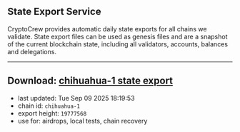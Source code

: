 ## State Export Service
CryptoCrew provides automatic daily state exports for all chains we validate. State export files can be used as genesis files and are a snapshot of the current blockchain state, including all validators, accounts, balances and delegations.

---
**Download: [chihuahua-1 state export](https://dl-eu2.ccvalidators.com/SERVICE/chihuahua/chihuahua-1_export_19777568.json)**
---

- last updated: Tue Sep 09 2025 18:19:53
- chain id: `chihuahua-1`
- export height: `19777568`
- use for: airdrops, local tests, chain recovery

